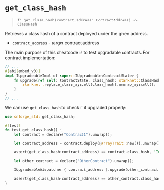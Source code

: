 # `get_class_hash`

> `fn get_class_hash(contract_address: ContractAddress) -> ClassHash`

Retrieves a class hash of a contract deployed under the given address.

- `contract_address` - target contract address

The main purpose of this cheatcode is to test upgradable contracts. For contract implementation:

```rust
// ...
#[abi(embed_v0)]
impl IUpgradeableImpl of super::IUpgradeable<ContractState> {
    fn upgrade(ref self: ContractState, class_hash: starknet::ClassHash) {
        starknet::replace_class_syscall(class_hash).unwrap_syscall();
    }
}
// ...
```

We can use `get_class_hash` to check if it upgraded properly:

```rust
use snforge_std::get_class_hash;

#[test]
fn test_get_class_hash() {
    let contract = declare("Contract1").unwrap();

    let contract_address = contract.deploy(@ArrayTrait::new()).unwrap();

    assert(get_class_hash(contract_address) == contract.class_hash, 'Incorrect class hash');

    let other_contract = declare("OtherContract").unwrap();

    IUpgradeableDispatcher { contract_address }.upgrade(other_contract.class_hash);

    assert(get_class_hash(contract_address) == other_contract.class_hash, 'Incorrect class hash upgrade');
}

```
